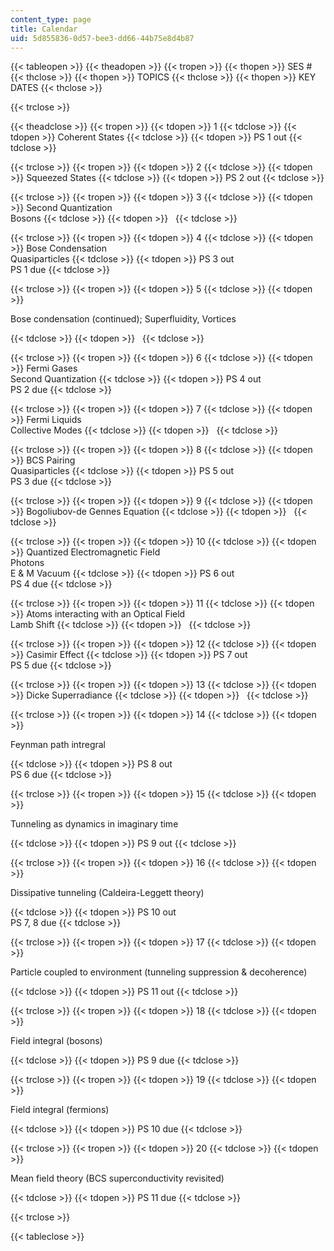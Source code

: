 ```yaml
---
content_type: page
title: Calendar
uid: 5d855836-0d57-bee3-dd66-44b75e8d4b87
---
```


{{< tableopen >}}
{{< theadopen >}}
{{< tropen >}}
{{< thopen >}}
SES #
{{< thclose >}}
{{< thopen >}}
TOPICS
{{< thclose >}}
{{< thopen >}}
KEY DATES
{{< thclose >}}

{{< trclose >}}

{{< theadclose >}}
{{< tropen >}}
{{< tdopen >}}
1
{{< tdclose >}}
{{< tdopen >}}
Coherent States
{{< tdclose >}}
{{< tdopen >}}
PS 1 out
{{< tdclose >}}

{{< trclose >}}
{{< tropen >}}
{{< tdopen >}}
2
{{< tdclose >}}
{{< tdopen >}}
Squeezed States
{{< tdclose >}}
{{< tdopen >}}
PS 2 out
{{< tdclose >}}

{{< trclose >}}
{{< tropen >}}
{{< tdopen >}}
3
{{< tdclose >}}
{{< tdopen >}}
Second Quantization  
Bosons
{{< tdclose >}}
{{< tdopen >}}
 
{{< tdclose >}}

{{< trclose >}}
{{< tropen >}}
{{< tdopen >}}
4
{{< tdclose >}}
{{< tdopen >}}
Bose Condensation  
Quasiparticles
{{< tdclose >}}
{{< tdopen >}}
PS 3 out  
PS 1 due
{{< tdclose >}}

{{< trclose >}}
{{< tropen >}}
{{< tdopen >}}
5
{{< tdclose >}}
{{< tdopen >}}


Bose condensation (continued); Superfluidity, Vortices


{{< tdclose >}}
{{< tdopen >}}
 
{{< tdclose >}}

{{< trclose >}}
{{< tropen >}}
{{< tdopen >}}
6
{{< tdclose >}}
{{< tdopen >}}
Fermi Gases  
Second Quantization
{{< tdclose >}}
{{< tdopen >}}
PS 4 out  
PS 2 due
{{< tdclose >}}

{{< trclose >}}
{{< tropen >}}
{{< tdopen >}}
7
{{< tdclose >}}
{{< tdopen >}}
Fermi Liquids  
Collective Modes
{{< tdclose >}}
{{< tdopen >}}
 
{{< tdclose >}}

{{< trclose >}}
{{< tropen >}}
{{< tdopen >}}
8
{{< tdclose >}}
{{< tdopen >}}
BCS Pairing  
Quasiparticles
{{< tdclose >}}
{{< tdopen >}}
PS 5 out  
PS 3 due
{{< tdclose >}}

{{< trclose >}}
{{< tropen >}}
{{< tdopen >}}
9
{{< tdclose >}}
{{< tdopen >}}
Bogoliubov-de Gennes Equation
{{< tdclose >}}
{{< tdopen >}}
 
{{< tdclose >}}

{{< trclose >}}
{{< tropen >}}
{{< tdopen >}}
10
{{< tdclose >}}
{{< tdopen >}}
Quantized Electromagnetic Field  
Photons  
E & M Vacuum
{{< tdclose >}}
{{< tdopen >}}
PS 6 out  
PS 4 due
{{< tdclose >}}

{{< trclose >}}
{{< tropen >}}
{{< tdopen >}}
11
{{< tdclose >}}
{{< tdopen >}}
Atoms interacting with an Optical Field  
Lamb Shift
{{< tdclose >}}
{{< tdopen >}}
 
{{< tdclose >}}

{{< trclose >}}
{{< tropen >}}
{{< tdopen >}}
12
{{< tdclose >}}
{{< tdopen >}}
Casimir Effect
{{< tdclose >}}
{{< tdopen >}}
PS 7 out  
PS 5 due
{{< tdclose >}}

{{< trclose >}}
{{< tropen >}}
{{< tdopen >}}
13
{{< tdclose >}}
{{< tdopen >}}
Dicke Superradiance
{{< tdclose >}}
{{< tdopen >}}
 
{{< tdclose >}}

{{< trclose >}}
{{< tropen >}}
{{< tdopen >}}
14
{{< tdclose >}}
{{< tdopen >}}


Feynman path intregral


{{< tdclose >}}
{{< tdopen >}}
PS 8 out  
PS 6 due
{{< tdclose >}}

{{< trclose >}}
{{< tropen >}}
{{< tdopen >}}
15
{{< tdclose >}}
{{< tdopen >}}


Tunneling as dynamics in imaginary time


{{< tdclose >}}
{{< tdopen >}}
PS 9 out
{{< tdclose >}}

{{< trclose >}}
{{< tropen >}}
{{< tdopen >}}
16
{{< tdclose >}}
{{< tdopen >}}


Dissipative tunneling (Caldeira-Leggett theory)


{{< tdclose >}}
{{< tdopen >}}
PS 10 out  
PS 7, 8 due
{{< tdclose >}}

{{< trclose >}}
{{< tropen >}}
{{< tdopen >}}
17
{{< tdclose >}}
{{< tdopen >}}


Particle coupled to environment (tunneling suppression & decoherence)


{{< tdclose >}}
{{< tdopen >}}
PS 11 out
{{< tdclose >}}

{{< trclose >}}
{{< tropen >}}
{{< tdopen >}}
18
{{< tdclose >}}
{{< tdopen >}}


Field integral (bosons)


{{< tdclose >}}
{{< tdopen >}}
PS 9 due
{{< tdclose >}}

{{< trclose >}}
{{< tropen >}}
{{< tdopen >}}
19
{{< tdclose >}}
{{< tdopen >}}


Field integral (fermions)


{{< tdclose >}}
{{< tdopen >}}
PS 10 due
{{< tdclose >}}

{{< trclose >}}
{{< tropen >}}
{{< tdopen >}}
20
{{< tdclose >}}
{{< tdopen >}}


Mean field theory (BCS superconductivity revisited)


{{< tdclose >}}
{{< tdopen >}}
PS 11 due
{{< tdclose >}}

{{< trclose >}}

{{< tableclose >}}